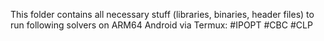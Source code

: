 This folder contains all necessary stuff (libraries, binaries, header files) to run following solvers on ARM64 Android via Termux:
#IPOPT
#CBC
#CLP
